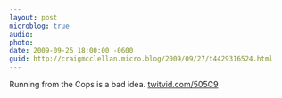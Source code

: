 ```yaml
---
layout: post
microblog: true
audio: 
photo: 
date: 2009-09-26 18:00:00 -0600
guid: http://craigmcclellan.micro.blog/2009/09/27/t4429316524.html
---
```

Running from the Cops is a bad idea.  [twitvid.com/505C9](http://twitvid.com/505C9)
